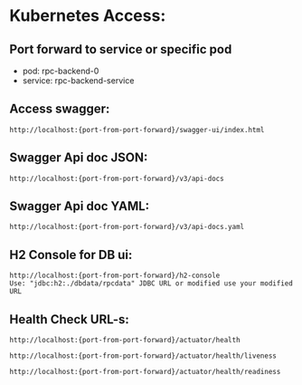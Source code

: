 # Kubernetes Access:

## Port forward to service or specific pod
- pod: rpc-backend-0
- service: rpc-backend-service

## Access swagger:
```
http://localhost:{port-from-port-forward}/swagger-ui/index.html
```

## Swagger Api doc JSON:
```
http://localhost:{port-from-port-forward}/v3/api-docs
```

## Swagger Api doc YAML:
```
http://localhost:{port-from-port-forward}/v3/api-docs.yaml
```

## H2 Console for DB ui:
```
http://localhost:{port-from-port-forward}/h2-console
Use: "jdbc:h2:./dbdata/rpcdata" JDBC URL or modified use your modified URL
```


## Health Check URL-s:
```
http://localhost:{port-from-port-forward}/actuator/health

http://localhost:{port-from-port-forward}/actuator/health/liveness

http://localhost:{port-from-port-forward}/actuator/health/readiness
```